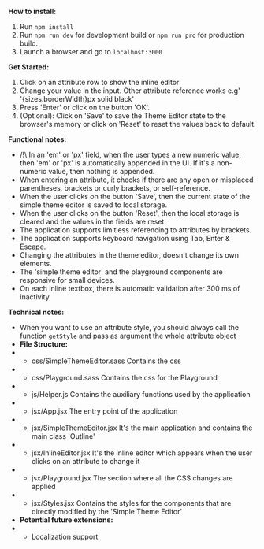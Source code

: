 **How to install:**
1. Run `npm install`
2. Run `npm run dev` for development build or `npm run pro` for production build.
3. Launch a browser and go to `localhost:3000`

**Get Started:**
1. Click on an attribute row to show the inline editor
2. Change your value in the input. Other attribute reference works e.g' '{sizes.borderWidth}px solid black'
3. Press 'Enter' or click on the button 'OK'.
4. (Optional): Click on 'Save' to save the Theme Editor state to the browser's memory or click on 'Reset' to reset the values back to default.

**Functional notes:**
* /!\ In an 'em' or 'px' field, when the user types a new numeric value, then 'em' or 'px' is automatically appended in the UI. If it's a non-numeric value, then nothing is appended.
* When entering an attribute, it checks if there are any open or misplaced parentheses, brackets or curly brackets, or self-reference.
* When the user clicks on the button 'Save', then the current state of the simple theme editor is saved to local storage.
* When the user clicks on the button 'Reset', then the local storage is cleared and the values in the fields are reset.
* The application supports limitless referencing to attributes by brackets.
* The application supports keyboard navigation using Tab, Enter & Escape.
* Changing the attributes in the theme editor, doesn't change its own elements.
* The 'simple theme editor' and the playground components are responsive for small devices.
* On each inline textbox, there is automatic validation after 300 ms of inactivity

**Technical notes:**
* When you want to use an attribute style, you should always call the function `getStyle` and pass as argument the whole attribute object
* **File Structure:**
* - css/SimpleThemeEditor.sass Contains the css
* - css/Playground.sass Contains the css for the Playground
* - js/Helper.js Contains the auxiliary functions used by the application
* - jsx/App.jsx The entry point of the application
* - jsx/SimpleThemeEditor.jsx It's the main application and contains the main class 'Outline'
* - jsx/InlineEditor.jsx It's the inline editor which appears when the user clicks on an attribute to change it
* - jsx/Playground.jsx The section where all the CSS changes are applied
* - jsx/Styles.jsx Contains the styles for the components that are directly modified by the 'Simple Theme Editor'
* **Potential future extensions:**
* - Localization support
